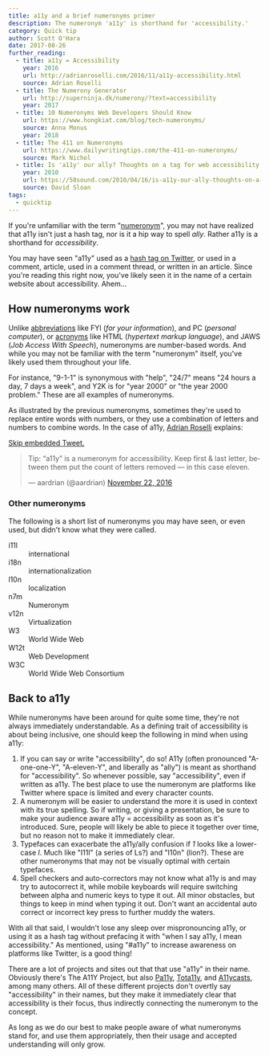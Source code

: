 ```yaml
---
title: a11y and a brief numeronyms primer
description: The numeronym 'a11y' is shorthand for 'accessibility.'
category: Quick tip
author: Scott O'Hara
date: 2017-08-26
further_reading:
  - title: a11y = Accessibility
    year: 2016
    url: http://adrianroselli.com/2016/11/a11y-accessibility.html
    source: Adrian Roselli
  - title: The Numerony Generator
    url: http://superninja.dk/numerony/?text=accessibility
    year: 2017
  - title: 10 Numeronyms Web Developers Should Know
    url: https://www.hongkiat.com/blog/tech-numeronyms/
    source: Anna Monus
    year: 2018
  - title: The 411 on Numeronyms
    url: https://www.dailywritingtips.com/the-411-on-numeronyms/
    source: Mark Nichol
  - title: Is 'a11y' our ally? Thoughts on a tag for web accessibility
    year: 2010
    url: https://58sound.com/2010/04/16/is-a11y-our-ally-thoughts-on-a-tag-for-web-accessibility/
    source: David Sloan
tags:
  - quicktip
---
```


If you're unfamiliar with the term "[numeronym](https://en.wikipedia.org/wiki/Numeronym)", you may not have realized that a11y isn't just a hash tag, nor is it a hip way to spell <em>ally</em>. Rather a11y is a shorthand for <em>accessibility</em>.

You may have seen "a11y" used as a [hash tag on Twitter](https://twitter.com/search?q=%23a11y), or used in a comment, article, used in a comment thread, or written in an article. Since you're reading this right now, you've likely seen it in the name of a certain website about accessibility. Ahem...


## How numeronyms work

Unlike [abbreviations](https://en.wikipedia.org/wiki/Abbreviation) like FYI (<i>for your information</i>), and PC (<i>personal computer</i>), or [acronyms](https://en.wikipedia.org/wiki/Acronym) like HTML (<i>hypertext markup language</i>), and JAWS (<i>Job Access With Speech</i>), numeronyms are number-based words. And while you may not be familiar with the term "numeronym" itself, you've likely used them throughout your life.

For instance, "9-1-1" is synonymous with "help", "24/7" means "24 hours a day, 7 days a week", and Y2K is for "year 2000" or "the year 2000 problem." These are all examples of numeronyms.

As illustrated by the previous numeronyms, sometimes they're used to replace entire words with numbers, or they use a combination of letters and numbers to combine words. In the case of a11y, [Adrian Roselli](https://twitter.com/aardrian) explains:

<p class="u-hide-visually">
	<a href="#other-numeronyms">Skip embedded Tweet.</a>
</p>
<blockquote class="twitter-tweet"><p lang="en" dir="ltr">Tip: “a11y” is a numeronym for accessibility. Keep first &amp; last letter, between them put the count of letters removed — in this case eleven.</p>&mdash; aardrian (@aardrian) <a href="https://twitter.com/aardrian/status/801084161368920064?ref_src=twsrc%5Etfw">November 22, 2016</a></blockquote> <script async src="https://platform.twitter.com/widgets.js" charset="utf-8"></script>


### Other numeronyms

The following is a short list of numeronyms you may have seen, or even used, but didn't know what they were called.

<dl>
  <dt>i11l</dt>
  <dd>international</dd>
  <dt>i18n</dt>
  <dd>internationalization</dd>
  <dt>l10n</dt>
  <dd>localization</dd>
  <dt>n7m</dt>
  <dd>Numeronym</dd>
  <dt>v12n</dt>
  <dd>Virtualization</dd>
  <dt>W3</dt>
  <dd>World Wide Web</dd>
  <dt>W12t</dt>
  <dd>Web Development</dd>
  <dt>W3C</dt>
  <dd>World Wide Web Consortium</dd>
</dl>


## Back to a11y

While numeronyms have been around for quite some time, they're not always immediately understandable. As a defining trait of accessibility is about being inclusive, one should keep the following in mind when using a11y:

1. If you can say or write "accessibility", do so! A11y (often pronounced "A-one-one-Y", "A-eleven-Y", and liberally as "ally") is meant as shorthand for "accessibility". So whenever possible, say "accessibility", even if written as a11y. The best place to use the numeronym are platforms like Twitter where space is limited and every character counts.
1. A numeronym will be easier to understand the more it is used in context with its true spelling. So if writing, or giving a presentation, be sure to make your audience aware a11y = accessibility as soon as it's introduced. Sure, people will likely be able to piece it together over time, but no reason not to make it immediately clear.
1. Typefaces can exacerbate the a11y/ally confusion if <em>1</em> looks like a lower-case <em>l</em>. Much like "I11l" (a series of Ls?) and "I10n" (lion?). These are other numeronyms that may not be visually optimal with certain typefaces.
1. Spell checkers and auto-correctors may not know what a11y is and may try to autocorrect it, while mobile keyboards will require switching between alpha and numeric keys to type it out. All minor obstacles, but things to keep in mind when typing it out. Don't want an accidental auto correct or incorrect key press to further muddy the waters.

With all that said, I wouldn't lose any sleep over mispronouncing a11y, or using it as a hash tag without prefacing it with "when I say a11y, I mean accessibility." As mentioned, using "#a11y" to increase awareness on platforms like Twitter, is a good thing!

There are a lot of projects and sites out that that use "a11y" in their name. Obviously there's The A11Y Project, but also [Pa11y](http://pa11y.org/), [Tota11y](https://khan.github.io/tota11y/), and [A11ycasts](https://www.youtube.com/watch?v=HtTyRajRuyY), among many others. All of these different projects don't overtly say "accessibility" in their names, but they make it immediately clear that accessibility is their focus, thus indirectly connecting the numeronym to the concept.

As long as we do our best to make people aware of what numeronyms stand for, and use them appropriately, then their usage and accepted understanding will only grow.
